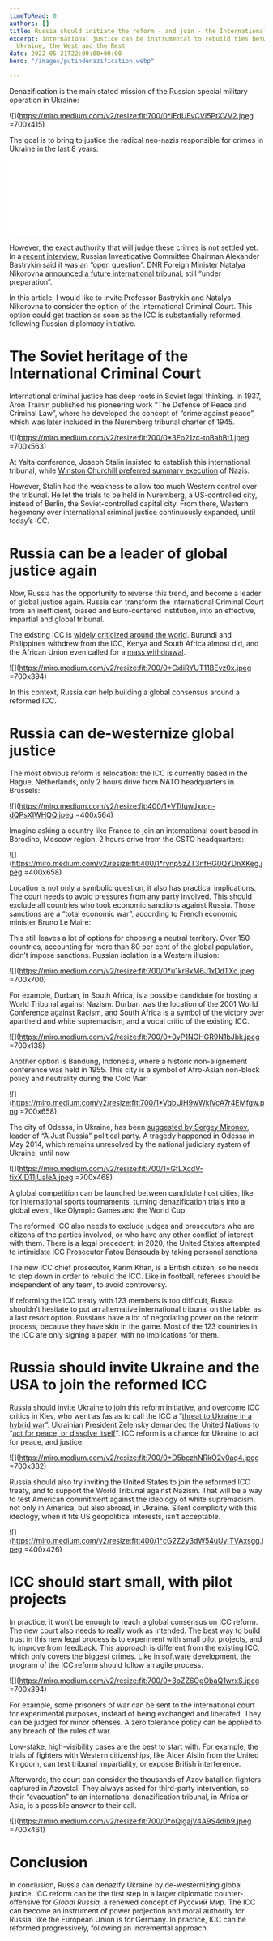 ```yaml
---
timeToRead: 0
authors: []
title: Russia should initiate the reform - and join - the International Criminal Court
excerpt: International justice can be instrumental to rebuild ties between Russia,
  Ukraine, the West and the Rest
date: 2022-05-21T22:00:00+00:00
hero: "/images/putindenazification.webp"

---
```

Denazification is the main stated mission of the Russian special military operation in Ukraine:

![](https://miro.medium.com/v2/resize:fit:700/0*iEdUEvCVI5PtXVV2.jpeg =700x415)

The goal is to bring to justice the radical neo-nazis responsible for crimes in Ukraine in the last 8 years:

<iframe style="margin:0 auto;" src="[https://www.youtube.com/embed/wV2o6Z3JCi8?start=436](https://www.youtube.com/embed/6-Msk4AA79s "https://www.youtube.com/embed/6-Msk4AA79s")" frameborder="0" allow="accelerometer; autoplay; encrypted-media; gyroscope; picture-in-picture" allowfullscreen></iframe>

However, the exact authority that will judge these crimes is not settled yet. In a [recent interview](https://en.sledcom.ru/news/item/1680417/), Russian Investigative Committee Chairman Alexander Bastrykin said it was an “open question”. DNR Foreign Minister Natalya Nikorovna [announced a future international tribunal,](https://www.kommersant.ru/doc/5356546) still “under preparation”.

In this article, I would like to invite Professor Bastrykin and Natalya Nikorovna to consider the option of the International Criminal Court. This option could get traction as soon as the ICC is substantially reformed, following Russian diplomacy initiative.

# The Soviet heritage of the International Criminal Court

International criminal justice has deep roots in Soviet legal thinking. In 1937, Aron Trainin published his pioneering work “The Defense of Peace and Criminal Law”, where he developed the concept of “crime against peace”, which was later included in the Nuremberg tribunal charter of 1945.

![](https://miro.medium.com/v2/resize:fit:700/0*3Eo21zc-toBahBt1.jpeg =700x563)

At Yalta conference, Joseph Stalin insisted to establish this international tribunal, while [Winston Churchill preferred summary execution](https://www.theguardian.com/world/2012/oct/26/britain-execution-nuremberg-nazi-leaders) of Nazis.

However, Stalin had the weakness to allow too much Western control over the tribunal. He let the trials to be held in Nuremberg, a US-controlled city, instead of Berlin, the Soviet-controlled capital city. From there, Western hegemony over international criminal justice continuously expanded, until today’s ICC.

# Russia can be a leader of global justice again

Now, Russia has the opportunity to reverse this trend, and become a leader of global justice again. Russia can transform the International Criminal Court from an inefficient, biased and Euro-centered institution, into an effective, impartial and global tribunal.

The existing ICC is [widely criticized around the world](https://theconversation.com/how-colonialisms-legacy-continues-to-plague-the-international-criminal-court-142063). Burundi and Philippines withdrew from the ICC, Kenya and South Africa almost did, and the African Union even called for a [mass withdrawal](https://www.bbc.com/news/world-africa-38826073).

![](https://miro.medium.com/v2/resize:fit:700/0*CxIiRYUT11BEvz0x.jpeg =700x394)

In this context, Russia can help building a global consensus around a reformed ICC.

# Russia can de-westernize global justice

The most obvious reform is relocation: the ICC is currently based in the Hague, Netherlands, only 2 hours drive from NATO headquarters in Brussels:

![](https://miro.medium.com/v2/resize:fit:400/1*VTtluwJxrqn-dQPsXIWHQQ.jpeg =400x564)

Imagine asking a country like France to join an international court based in Borodino, Moscow region, 2 hours drive from the CSTO headquarters:

![](https://miro.medium.com/v2/resize:fit:400/1*rynp5zZT3nfHG0QYDnXKeg.jpeg =400x658)

Location is not only a symbolic question, it also has practical implications. The court needs to avoid pressures from any party involved. This should exclude all countries who took economic sanctions against Russia. Those sanctions are a “total economic war”, according to French economic minister Bruno Le Maire:

This still leaves a lot of options for choosing a neutral territory. Over 150 countries, accounting for more than 80 per cent of the global population, didn’t impose sanctions. Russian isolation is a Western illusion:

![](https://miro.medium.com/v2/resize:fit:700/0*u1krBxM6J1xDdTXo.jpeg =700x700)

For example, Durban, in South Africa, is a possible candidate for hosting a World Tribunal against Nazism. Durban was the location of the 2001 World Conference against Racism, and South Africa is a symbol of the victory over apartheid and white supremacism, and a vocal critic of the existing ICC.

![](https://miro.medium.com/v2/resize:fit:700/0*0yP1NOHGR9N1bJbk.jpeg =700x138)

Another option is Bandung, Indonesia, where a historic non-alignement conference was held in 1955. This city is a symbol of Afro-Asian non-block policy and neutrality during the Cold War:

![](https://miro.medium.com/v2/resize:fit:700/1*VqbUiH9wWklVcA7r4EMfgw.png =700x658)

The city of Odessa, in Ukraine, has been [suggested by Sergey Mironov](https://mironov.ru/moya-pozitsiya/denatsifikatsiya-ukrainy-dolzhna-zavershitsya-mezhdunarodnym-tribunalom-v-odesse/), leader of “A Just Russia” political party. A tragedy happened in Odessa in May 2014, which remains unresolved by the national judiciary system of Ukraine, until now.

![](https://miro.medium.com/v2/resize:fit:700/1*GfLXcdV-fixXiD11jUaIeA.jpeg =700x468)

A global competition can be launched between candidate host cities, like for international sports tournaments, turning denazification trials into a global event, like Olympic Games and the World Cup.

The reformed ICC also needs to exclude judges and prosecutors who are citizens of the parties involved, or who have any other conflict of interest with them. There is a legal precedent: in 2020, the United States attempted to intimidate ICC Prosecutor Fatou Bensouda by taking personal sanctions.

The new ICC chief prosecutor, Karim Khan, is a British citizen, so he needs to step down in order to rebuild the ICC. Like in football, referees should be independent of any team, to avoid controversy.

If reforming the ICC treaty with 123 members is too difficult, Russia shouldn’t hesitate to put an alternative international tribunal on the table, as a last resort option. Russians have a lot of negotiating power on the reform process, because they have skin in the game. Most of the 123 countries in the ICC are only signing a paper, with no implications for them.

# Russia should invite Ukraine and the USA to join the reformed ICC

Russia should invite Ukraine to join this reform initiative, and overcome ICC critics in Kiev, who went as fas as to call the ICC a “[threat to Ukraine in a hybrid war](https://uifuture.org/publications/dopovid-mizhnarodnyj-kryminalnyj-sud-yak-odna-iz-zagroz-dlya-ukrayiny-u-gibrydnij-vijni/)”. Ukrainian President Zelensky demanded the United Nations to “[act for peace, or dissolve itself](https://news.un.org/en/story/2022/04/1115632)”. ICC reform is a chance for Ukraine to act for peace, and justice.

![](https://miro.medium.com/v2/resize:fit:700/0*D5bczhNRkO2v0aq4.jpeg =700x382)

Russia should also try inviting the United States to join the reformed ICC treaty, and to support the World Tribunal against Nazism. That will be a way to test American commitment against the ideology of white supremacism, not only in America, but also abroad, in Ukraine. Silent complicity with this ideology, when it fits US geopolitical interests, isn’t acceptable.

![](https://miro.medium.com/v2/resize:fit:400/1*cG2Z2y3dW54uUy_TVAxsgg.jpeg =400x426)

# ICC should start small, with pilot projects

In practice, it won’t be enough to reach a global consensus on ICC reform. The new court also needs to really work as intended. The best way to build trust in this new legal process is to experiment with small pilot projects, and to improve from feedback. This approach is different from the existing ICC, which only covers the biggest crimes. Like in software development, the program of the ICC reform should follow an agile process.

![](https://miro.medium.com/v2/resize:fit:700/0*3oZZ6OgObaQ1wrxS.jpeg =700x394)

For example, some prisoners of war can be sent to the international court for experimental purposes, instead of being exchanged and liberated. They can be judged for minor offenses. A zero tolerance policy can be applied to any breach of the rules of war.

Low-stake, high-visibility cases are the best to start with. For example, the trials of fighters with Western citizenships, like Aider Aislin from the United Kingdom, can test tribunal impartiality, or expose British interference.

Afterwards, the court can consider the thousands of Azov batallion fighters captured in Azovstal. They always asked for third-party intervention, so their “evacuation” to an international denazification tribunal, in Africa or Asia, is a possible answer to their call.

![](https://miro.medium.com/v2/resize:fit:700/0*oQigajV4A9S4dIb9.jpeg =700x461)

# Conclusion

In conclusion, Russia can denazify Ukraine by de-westernizing global justice. ICC reform can be the first step in a larger diplomatic counter-offensive for _Global Russia,_ a renewed concept of Русский Мир. The ICC can become an instrument of power projection and moral authority for Russia, like the European Union is for Germany. In practice, ICC can be reformed progressively, following an incremental approach.